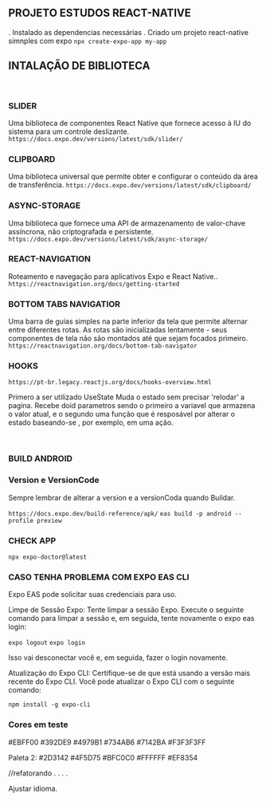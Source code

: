 ## PROJETO ESTUDOS REACT-NATIVE

. Instalado as dependencias necessárias
. Criado um projeto react-native simnples com expo
`npx create-expo-app my-app`
<br>

## INTALAÇÃO DE BIBLIOTECA

<br>

### SLIDER

Uma biblioteca de componentes React Native que fornece acesso à IU do sistema para um controle deslizante.
`https://docs.expo.dev/versions/latest/sdk/slider/`
<br>

### CLIPBOARD

Uma biblioteca universal que permite obter e configurar o conteúdo da área de transferência.
`https://docs.expo.dev/versions/latest/sdk/clipboard/`
<br>

### ASYNC-STORAGE

Uma biblioteca que fornece uma API de armazenamento de valor-chave assíncrona, não criptografada e persistente.
`https://docs.expo.dev/versions/latest/sdk/async-storage/`
<br>

### REACT-NAVIGATION

Roteamento e navegação para aplicativos Expo e React Native..
`https://reactnavigation.org/docs/getting-started`
<br>

### BOTTOM TABS NAVIGATIOR

Uma barra de guias simples na parte inferior da tela que permite alternar entre diferentes rotas. As rotas são inicializadas lentamente - seus componentes de tela não são montados até que sejam focados primeiro.
`https://reactnavigation.org/docs/bottom-tab-navigator`
<br>

### HOOKS

`https://pt-br.legacy.reactjs.org/docs/hooks-overview.html`

Primero a ser utilizado UseState
Muda o estado sem precisar 'relodar' a pagina.
Recebe doid parametros sendo o primeiro a variavel que armazena o valor atual, e o segundo uma função que é resposável por alterar o estado baseando-se , por exemplo, em uma ação.

<br>

### BUILD ANDROID

### Version e VersionCode

Sempre lembrar de alterar a version e a versionCoda quando Buildar.

`https://docs.expo.dev/build-reference/apk/`
`eas build -p android --profile preview`

### CHECK APP

`npx expo-doctor@latest`

### CASO TENHA PROBLEMA COM EXPO EAS CLI

Expo EAS pode solicitar suas credenciais para uso.

Limpe de Sessão Expo:
Tente limpar a sessão Expo. Execute o seguinte comando para limpar a sessão e, em seguida, tente novamente o expo eas login:

`expo logout`
`expo login`

Isso vai desconectar você e, em seguida, fazer o login novamente.

Atualização do Expo CLI:
Certifique-se de que está usando a versão mais recente do Expo CLI. Você pode atualizar o Expo CLI com o seguinte comando:

`npm install -g expo-cli`

### Cores em teste
#EBFF00
#392DE9
#4979B1
#734AB6
#7142BA
#F3F3F3FF


Paleta 2:
#2D3142
#4F5D75
#BFC0C0
#FFFFFF
#EF8354

//refatorando . . . .

Ajustar idioma.

